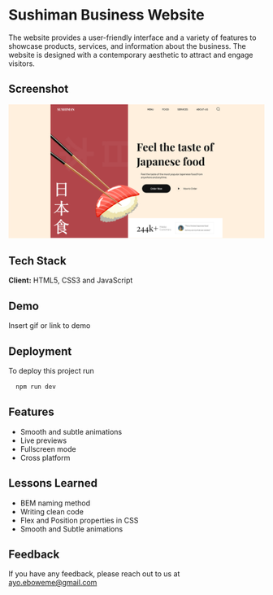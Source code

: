 
# Sushiman Business Website

The website provides a user-friendly interface and a variety of features to showcase products, services, and information about the business. The website is designed with a contemporary aesthetic to attract and engage visitors. 


## Screenshot

![App Screenshot](./assets/Screenshot%20%20Sushiman.png)


## Tech Stack

**Client:** HTML5, CSS3 and JavaScript




## Demo

Insert gif or link to demo


## Deployment

To deploy this project run

```bash
  npm run dev
```


## Features

- Smooth and subtle animations
- Live previews
- Fullscreen mode
- Cross platform


## Lessons Learned

- BEM naming method
- Writing clean code
- Flex and Position properties in CSS
- Smooth and Subtle animations


## Feedback

If you have any feedback, please reach out to us at ayo.eboweme@gmail.com

